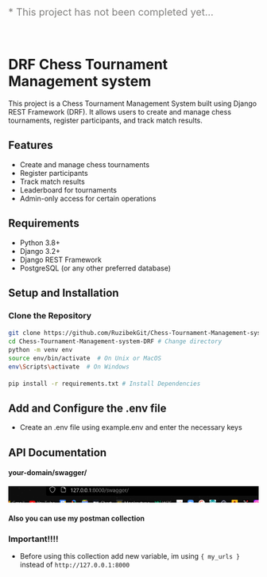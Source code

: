 

<p style="font-size: 20px; color: rgb(131, 130, 128);"> * This project has not been completed yet...</p>


<br>

# DRF Chess Tournament Management system



This project is a Chess Tournament Management System built using Django REST Framework (DRF). It allows users to create and manage chess tournaments, register participants, and track match results.

## Features

- Create and manage chess tournaments
- Register participants
- Track match results
- Leaderboard for tournaments
- Admin-only access for certain operations

## Requirements

- Python 3.8+
- Django 3.2+
- Django REST Framework
- PostgreSQL (or any other preferred database)

## Setup and Installation

### Clone the Repository

```bash
git clone https://github.com/RuzibekGit/Chess-Tournament-Management-system-DRF.git
cd Chess-Tournament-Management-system-DRF # Change directory
python -m venv env
source env/bin/activate  # On Unix or MacOS
env\Scripts\activate  # On Windows

pip install -r requirements.txt # Install Dependencies

```


## Add and Configure the .env file

 - Create an .env file using example.env  and enter the necessary keys


## API Documentation 

#### your-domain/swagger/
<img src="assets/images/Screenshot 2024-07-20 215759.png" alt="" style="height: ; width: ;">

#### Also you can use my postman collection
  

### Important!!!! 
 - Before using this collection  add new variable, im using ```{ my_urls }``` instead of ```http://127.0.0.1:8000``` 


